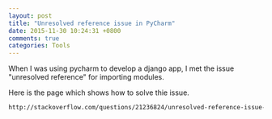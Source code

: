 ```yaml
---
layout: post
title: "Unresolved reference issue in PyCharm"
date: 2015-11-30 10:24:31 +0800
comments: true
categories: Tools
---
```

When I was using pycharm to develop a django app, I met the issue "unresolved reference" for importing modules.

Here is the page which shows how to solve thie issue.

```html
http://stackoverflow.com/questions/21236824/unresolved-reference-issue-in-pycharm
``` 